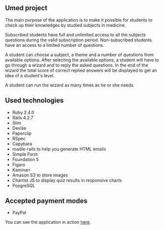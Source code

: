 ## Umed project

The main purpose of the application is to make it possible for students to check up their knowledges by studied subjects in medicine.

Subscribed students have full and unlimited access to all the subjects questions during the valid subscription period.
Non-subscribed students have an access to a limited number of questions.

A student can choose a subject, a theme and a number of questions from available options.
After selecting the available options, a student will have to go through a wizard and to reply the asked questions.
In the end of the wizard the total score of correct replied answers will be displayed to get an idea of a student's level.

A student can run the wizard as many times as he or she needs.

## Used technologies

* Ruby 2.4.0
* Rails 4.2.7
* Slim
* Devise
* Paperclip
* RSpec
* Capybara
* roadie-rails to help you generate HTML emails
* Simple Form
* Foundation 5
* Figaro
* Kaminari
* Amason S3 to store images
* Chartist JS to display quiz results in responsive charts
* PosgreSQL


## Accepted payment modes

* PayPal

You can see the application in action [here](http://www.umed.be).
